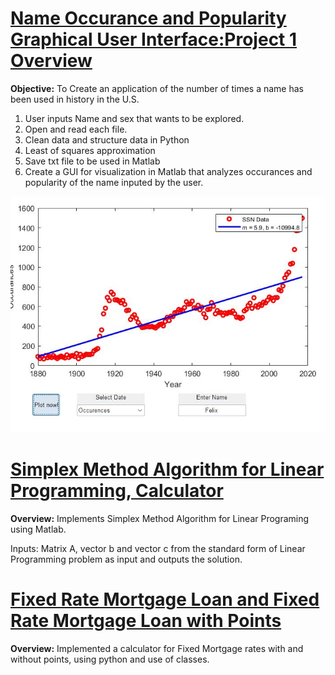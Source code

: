 
# [Name Occurance and Popularity Graphical User Interface:Project 1 Overview](https://github.com/RobertoBautista189/ME21_Project)
**Objective:** To Create an application of the number of times a name has been used in history in the U.S. 
1. User inputs Name and sex that wants to be explored.
2. Open and read each file.
3. Clean data and structure data in Python
4. Least of squares approximation
5. Save txt file to be used in Matlab
6. Create a GUI for visualization in Matlab that analyzes occurances and popularity of the name inputed by the user.

![](/images/ME_21_project_occurences.jpg)

# [Simplex Method Algorithm for Linear Programming, Calculator](https://github.com/RobertoBautista189/Simplex_Method)
**Overview:** Implements Simplex Method Algorithm for Linear Programing using Matlab.

Inputs: Matrix A, vector b and vector c from the standard form of Linear Programming problem as input and outputs the solution.

# [Fixed Rate Mortgage Loan and Fixed Rate Mortgage Loan with Points](https://github.com/RobertoBautista189/MortgageProject)

**Overview:** Implemented a calculator for Fixed Mortgage rates with and without points, using python and use of classes.


